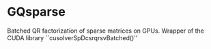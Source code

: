 # GQsparse
Batched QR factorization of sparse matrices on GPUs.  Wrapper of the CUDA library ``cusolverSpDcsrqrsvBatched()''

